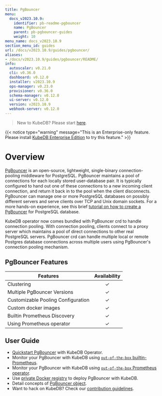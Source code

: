 ```yaml
---
title: PgBouncer
menu:
  docs_v2023.10.9:
    identifier: pb-readme-pgbouncer
    name: PgBouncer
    parent: pb-pgbouncer-guides
    weight: 10
menu_name: docs_v2023.10.9
section_menu_id: guides
url: /docs/v2023.10.9/guides/pgbouncer/
aliases:
- /docs/v2023.10.9/guides/pgbouncer/README/
info:
  autoscaler: v0.21.0
  cli: v0.36.0
  dashboard: v0.12.0
  installer: v2023.10.9
  ops-manager: v0.23.0
  provisioner: v0.36.0
  schema-manager: v0.12.0
  ui-server: v0.12.0
  version: v2023.10.9
  webhook-server: v0.12.0
---
```


> New to KubeDB? Please start [here](/docs/v2023.10.9/README).

{{< notice type="warning" message="This is an Enterprise-only feature. Please install [KubeDB Enterprise Edition](/docs/v2023.10.9/setup/install/enterprise) to try this feature." >}}

# Overview

[PgBouncer](https://pgbouncer.github.io/) is an open-source, lightweight, single-binary connection-pooling middleware for PostgreSQL. PgBouncer maintains a pool of connections for each locally stored user-database pair. It is typically configured to hand out one of these connections to a new incoming client connection, and return it back in to the pool when the client disconnects. PgBouncer can manage one or more PostgreSQL databases on possibly different servers and serve clients over TCP and Unix domain sockets. For a more hands-on experience, see this brief [tutorial on how to create a PgBouncer](https://pgdash.io/blog/pgbouncer-connection-pool.html) for PostgreSQL database.

KubeDB operator now comes bundled with PgBouncer crd to handle connection pooling. With connection pooling, clients connect to a proxy server which maintains a pool of direct connections to other real PostgreSQL servers. PgBouncer crd can handle multiple local or remote Postgres database connections across multiple users using PgBouncer's connection pooling mechanism.

## PgBouncer Features

| Features                           | Availability |
|------------------------------------| :----------: |
| Clustering                         |   &#10003;   |
| Multiple PgBouncer Versions        |   &#10003;   |
| Customizable Pooling Configuration |   &#10003;   |
| Custom docker images               |   &#10003;   |
| Builtin Prometheus Discovery       |   &#10003;   |
| Using Prometheus operator          |   &#10003;   |

## User Guide

- [Quickstart PgBouncer](/docs/v2023.10.9/guides/pgbouncer/quickstart/quickstart) with KubeDB Operator.
- Monitor your PgBouncer with KubeDB using [`out-of-the-box` builtin-Prometheus](/docs/v2023.10.9/guides/pgbouncer/monitoring/using-builtin-prometheus).
- Monitor your PgBouncer with KubeDB using [`out-of-the-box` Prometheus operator](/docs/v2023.10.9/guides/pgbouncer/monitoring/using-prometheus-operator).
- Use [private Docker registry](/docs/v2023.10.9/guides/pgbouncer/private-registry/using-private-registry) to deploy PgBouncer with KubeDB.
- Detail concepts of [PgBouncer object](/docs/v2023.10.9/guides/pgbouncer/concepts/pgbouncer).
- Want to hack on KubeDB? Check our [contribution guidelines](/docs/v2023.10.9/CONTRIBUTING).

